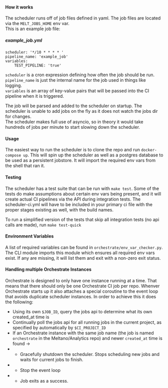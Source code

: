 #### How it works

The scheduler runs off of job files defined in yaml. The job files are located via the `MELT_JOBS_HOME` env var.  
This is an example job file:  
  
##### __example_job.yml__
```
scheduler: '*/10 * * * * '
pipeline_name: 'example_job'
variables:
    TEST_PIPELINE: 'true'
```

`scheduler` is a cron expression defining how often the job should be run.  
`pipeline_name` is just the internal name for the job used in things like logging.  
`variables` is  an array of key-value pairs that will be passed into the CI pipeline when it is triggered.  
  
The job will be parsed and added to the scheduler on startup. The scheduler is unable to add jobs on the fly as it does not watch the jobs dir for changes.  
The scheduler makes full use of asyncio, so in theory it would take hundreds of jobs per minute to start slowing down the scheduler.  

#### Usage  
The easiest way to run the scheduler is to clone the repo and run `docker-compose up`. This will spin up the scheduler as well as a postgres database to be used as a persistent jobstore. It will import the required env vars from the shell that ran it. 

#### Testing
The scheduler has a test suite that can be run with `make test`. Some of the tests do make assumptions about certain env vars being present, 
and it will create actual CI pipelines via the API during integration tests. The scheduler-ci.yml will have to be included in your primary ci file
with the proper stages existing as well, with the build names.  

To run a simplified version of the tests that skip all integration tests (no api calls are made), run `make test-quick`

#### Environment Variables
A list of required variables can be found in `orchestrate/env_var_checker.py`. The CLI module imports this module which ensures all required env vars exist. If any are missing, it will list them and exit with a non-zero exit status.


#### Handling multiple Orchestrate Instances
Orchestrate is designed to only have one instance running at a time. That means that there should only be
one Orchestrate CI job per repo. Whenver Orchestrate starts up it also attaches a special coroutine to the
event loop that avoids duplicate scheduler instances.
In order to achieve this it does the following:  
- Using its own `$JOB_ID`, query the jobs api to determine what its own created_at time is
- Continually poll the jobs api for all running jobs in the current project, as specified by automatically by `$CI_PROJECT_ID`
- If an Orchestrate instance with the same job name (the job is named `orchestrate` in the Meltano/Analytics repo) and newer `created_at` time is found -> 
- - Gracefully shutdown the scheduler. Stops scheduling new jobs and waits for current jobs to finish.
- - Stop the event loop
- - Job exits as a success.